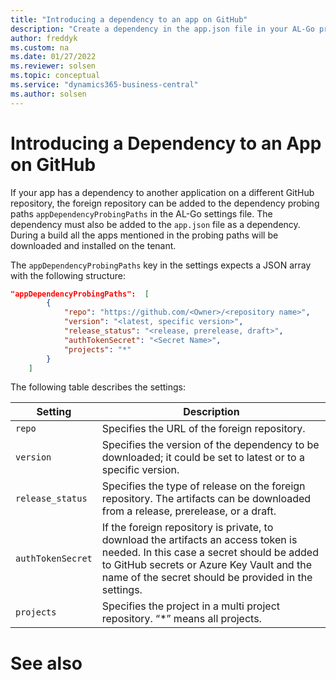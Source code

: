 ```yaml
---
title: "Introducing a dependency to an app on GitHub"
description: "Create a dependency in the app.json file in your AL-Go project"
author: freddyk
ms.custom: na
ms.date: 01/27/2022
ms.reviewer: solsen
ms.topic: conceptual
ms.service: "dynamics365-business-central"
ms.author: solsen
---
```



# Introducing a Dependency to an App on GitHub

If your app has a dependency to another application on a different GitHub repository, the foreign repository can be added to the dependency probing paths `appDependencyProbingPaths` in the AL-Go settings file. The dependency must also be added to the `app.json` file as a dependency. During a build all the apps mentioned in the probing paths will be downloaded and installed on the tenant.

The `appDependencyProbingPaths` key in the settings expects a JSON array with the following structure:

```json
"appDependencyProbingPaths":  [
        {
            "repo": "https://github.com/<Owner>/<repository name>",
            "version": "<latest, specific version>",
            "release_status": "<release, prerelease, draft>",
            "authTokenSecret": "<Secret Name>",
            "projects": "*"
        }
    ]

```

The following table describes the settings:

|Setting|Description|
|-------|-----------|
|`repo`|Specifies the URL of the foreign repository.|
|`version`|Specifies the version of the dependency to be downloaded; it could be set to latest or to a specific version.|
|`release_status`|Specifies the type of release on the foreign repository. The artifacts can be downloaded from a release, prerelease, or a draft.|
|`authTokenSecret`|If the foreign repository is private, to download the artifacts an access token is needed. In this case a secret should be added to GitHub secrets or Azure Key Vault and the name of the secret should be provided in the settings.|
|`projects`|Specifies the project in a multi project repository. “*” means all projects.|

# See also